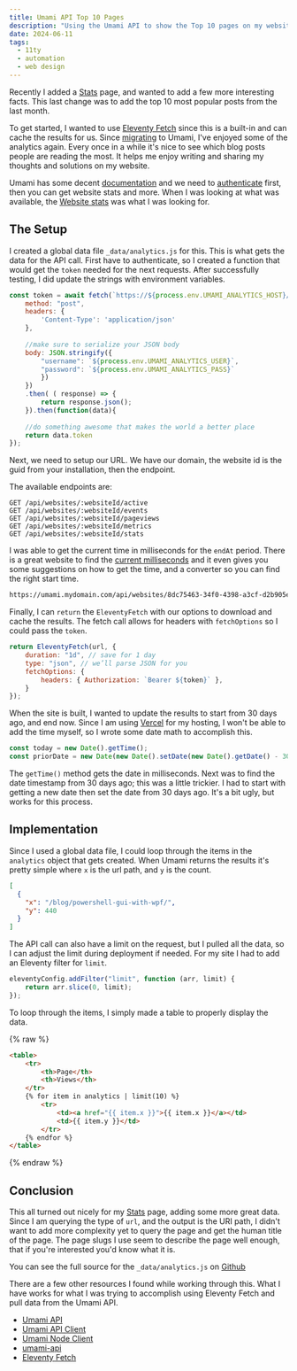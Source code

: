 ```yaml
---
title: Umami API Top 10 Pages
description: "Using the Umami API to show the Top 10 pages on my website"
date: 2024-06-11
tags: 
  - 11ty
  - automation
  - web design
---
```


Recently I added a [Stats](/stats) page, and wanted to add a few more interesting facts. This last change was to add the top 10 most popular posts from the last month.

To get started, I wanted to use [Eleventy Fetch](https://www.11ty.dev/docs/plugins/fetch/) since this is a built-in and can cache the results for us. Since [migrating](/blog/the-good-side-of-analytics-umami-vercel/) to Umami, I've enjoyed some of the analytics again. Every once in a while it's nice to see which blog posts people are reading the most. It helps me enjoy writing and sharing my thoughts and solutions on my website.

Umami has some decent [documentation](https://umami.is/docs/api) and we need to [authenticate](https://umami.is/docs/api/authentication) first, then you can get website stats and more. When I was looking at what was available, the [Website stats](https://umami.is/docs/api/website-stats#get-/api/websites/:websiteid/metrics) was what I was looking for.

## The Setup

I created a global data file `_data/analytics.js` for this. This is what gets the data for the API call. First have to authenticate, so I created a function that would get the `token` needed for the next requests. After successfully testing, I did update the strings with environment variables.

```javascript
const token = await fetch(`https://${process.env.UMAMI_ANALYTICS_HOST}/api/auth/login`, {
    method: "post",
    headers: {
        'Content-Type': 'application/json'
    },
    
    //make sure to serialize your JSON body
    body: JSON.stringify({
        "username": `${process.env.UMAMI_ANALYTICS_USER}`,
        "password": `${process.env.UMAMI_ANALYTICS_PASS}`
        })
    })
    .then( ( response) => { 
        return response.json();
    }).then(function(data){
    
    //do something awesome that makes the world a better place
    return data.token
});
```

Next, we need to setup our URL. We have our domain, the website id is the guid from your installation, then the endpoint.

The available endpoints are:

```text
GET /api/websites/:websiteId/active
GET /api/websites/:websiteId/events
GET /api/websites/:websiteId/pageviews
GET /api/websites/:websiteId/metrics
GET /api/websites/:websiteId/stats
```

I was able to get the current time in milliseconds for the `endAt` period. There is a great website to find the [current milliseconds](https://currentmillis.com/) and it even gives you some suggestions on how to get the time, and a converter so you can find the right start time.

```html
https://umami.mydomain.com/api/websites/8dc75463-34f0-4398-a3cf-d2b905edaaac/metrics?startAt=1656679719687&endAt=1718128068697&type=url
```

Finally, I can `return` the `EleventyFetch` with our options to download and cache the results. The fetch call allows for headers with `fetchOptions` so I could pass the `token`.

```javascript
return EleventyFetch(url, {
    duration: "1d", // save for 1 day
    type: "json", // we’ll parse JSON for you
    fetchOptions: {
        headers: { Authorization: `Bearer ${token}` },
    }
});
```

When the site is built, I wanted to update the results to start from 30 days ago, and end now. Since I am using [Vercel](https://vercel.com) for my hosting, I won't be able to add the time myself, so I wrote some date math to accomplish this.

```javascript
const today = new Date().getTime();
const priorDate = new Date(new Date().setDate(new Date().getDate() - 30));
```

The `getTime()` method gets the date in milliseconds. Next was to find the date timestamp from 30 days ago; this was a little trickier. I had to start with getting a new date then set the date from 30 days ago. It's a bit ugly, but works for this process.

## Implementation

Since I used a global data file, I could loop through the items in the `analytics` object that gets created. When Umami returns the results it's pretty simple where `x` is the url path, and `y` is the count.

```json
[
  {
    "x": "/blog/powershell-gui-with-wpf/",
    "y": 440
  }
]
```

The API call can also have a limit on the request, but I pulled all the data, so I can adjust the limit during deployment if needed. For my site I had to add an Eleventy filter for `limit`.

```javascript
eleventyConfig.addFilter("limit", function (arr, limit) {
    return arr.slice(0, limit);
});
```

To loop through the items, I simply made a table to properly display the data.

{% raw %}

```html
<table>
    <tr>
        <th>Page</th>
        <th>Views</th>
    </tr>
    {% for item in analytics | limit(10) %}
        <tr>
            <td><a href="{{ item.x }}">{{ item.x }}</a></td>
            <td>{{ item.y }}</td>
        </tr>
    {% endfor %}
</table>
```

{% endraw %}

## Conclusion

This all turned out nicely for my [Stats](/stats) page, adding some more great data. Since I am querying the type of `url`, and the output is the URI path, I didn't want to add more complexity yet to query the page and get the human title of the page. The page slugs I use seem to describe the page well enough, that if you're interested you'd know what it is.

You can see the full source for the `_data/analytics.js` on [Github](https://github.com/cjerrington/cjerrington.github.io/blob/master/src/_data/analytics.js)

There are a few other resources I found while working through this. What I have works for what I was trying to accomplish using Eleventy Fetch and pull data from the Umami API.

- [Umami API](https://umami.is/docs/api)
- [Umami API Client](https://umami.is/docs/api/api-client)
- [Umami Node Client](https://umami.is/docs/api/node-client)
- [umami-api](https://www.jsdelivr.com/package/npm/umami-api)
- [Eleventy Fetch](https://www.11ty.dev/docs/plugins/fetch/)
